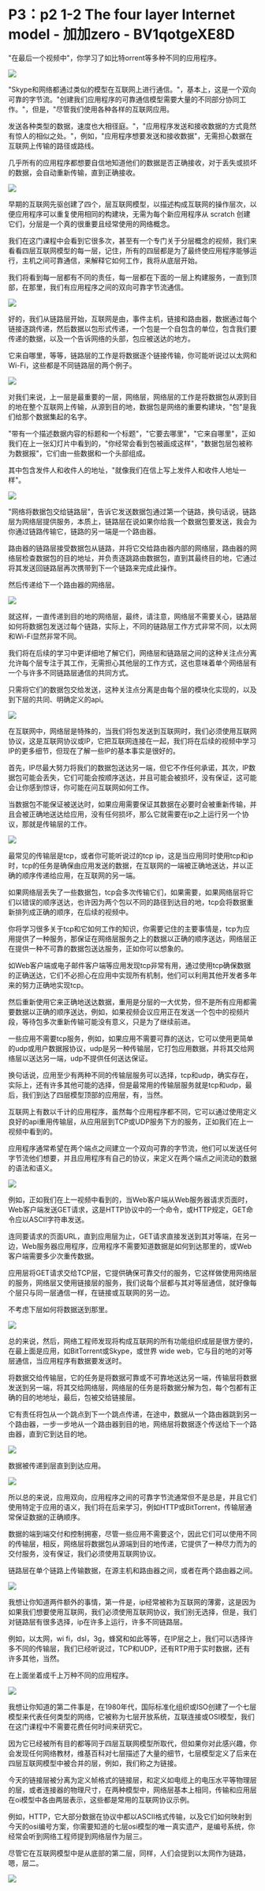 # P3：p2 1-2 The four layer Internet model - 加加zero - BV1qotgeXE8D

"在最后一个视频中"，你学习了如比特orrent等多种不同的应用程序。

![](img/74df43700148cf0f9394a6f2eaa526c8_1.png)

"Skype和网络都通过类似的模型在互联网上进行通信。"，基本上，这是一个双向可靠的字节流。"创建我们应用程序的可靠通信模型需要大量的不同部分协同工作。"，但是，"尽管我们使用各种各样的互联网应用。

发送各种类型的数据，速度也大相径庭。"，"应用程序发送和接收数据的方式竟然有惊人的相似之处。"，例如，"应用程序想要发送和接收数据"，无需担心数据在互联网上传输的路径或路线。

几乎所有的应用程序都想要自信地知道他们的数据是否正确接收，对于丢失或损坏的数据，会自动重新传输，直到正确接收。



![](img/74df43700148cf0f9394a6f2eaa526c8_3.png)

早期的互联网先驱创建了四个，层互联网模型，以描述构成互联网的操作层次，以便应用程序可以重复使用相同的构建块，无需为每个新应用程序从 scratch 创建它们，分层是一个真的很重要且经常使用的网络概念。

我们在这门课程中会看到它很多次，甚至有一个专门关于分层概念的视频，我们来看看四层互联网模型的每一层，记住，所有的四层都是为了最终使应用程序能够运行，主机之间可靠通信，来解释它如何工作，我将从底层开始。

我们将看到每一层都有不同的责任，每一层都在下面的一层上构建服务，一直到顶部，在那里，我们有应用程序之间的双向可靠字节流通信。



![](img/74df43700148cf0f9394a6f2eaa526c8_5.png)

好的，我们从链路层开始，互联网是由，事件主机，链接和路由器，数据通过每个链接逐跳传递，然后数据以包形式传递，一个包是一个自包含的单位，包含我们要传递的数据，以及一个告诉网络的头部，包应被送达的地方。

它来自哪里，等等，链路层的工作是将数据逐个链接传输，你可能听说过以太网和Wi-Fi，这些都是不同链路层的两个例子。



![](img/74df43700148cf0f9394a6f2eaa526c8_7.png)

对我们来说，上一层是最重要的一层，网络层，网络层的工作是将数据包从源到目的地在整个互联网上传输，从源到目的地，数据包是网络的重要构建块，"包"是我们给那个数据集起的名字。

"带有一个描述数据内容的标题和一个标题"，"它要去哪里"，"它来自哪里"，正如我们在上一张幻灯片中看到的，"你经常会看到包被画成这样"，"数据包层包被称为数据报"，它们由一些数据和一个头部组成。

其中包含发件人和收件人的地址，"就像我们在信上写上发件人和收件人地址一样"。

![](img/74df43700148cf0f9394a6f2eaa526c8_9.png)

"网络将数据包交给链路层"，告诉它发送数据包通过第一个链路，换句话说，链路层为网络层提供服务，本质上，链路层在说如果你给我一个数据包要发送，我会为你通过链路传输它，链路的另一端是一个路由器。

路由器的链路层接受数据包从链路，并将它交给路由器内部的网络层，路由器的网络层检查数据包的目的地址，并负责逐跳路由数据包，直到其最终目的地，它通过将其发送回链路层再次携带到下一个链路来完成此操作。

然后传递给下一个路由器的网络层。

![](img/74df43700148cf0f9394a6f2eaa526c8_11.png)

就这样，一直传递到目的地的网络层，最终，请注意，网络层不需要关心，链路层如何将数据包发送过每个链路，实际上，不同的链路层工作方式非常不同，以太网和Wi-Fi显然非常不同。

我们将在后续的学习中更详细地了解它们，网络层和链路层之间的这种关注点分离允许每个层专注于其工作，无需担心其他层的工作方式，这也意味着单个网络层有一个与许多不同链路层通信的共同方式。

只需将它们的数据包交给发送，这种关注点分离是由每个层的模块化实现的，以及到下层的共同、明确定义的api。



![](img/74df43700148cf0f9394a6f2eaa526c8_13.png)

在互联网中，网络层是特殊的，当我们将包发送到互联网时，我们必须使用互联网协议，这是互联网协议或IP，它把互联网连接在一起，我们将在后续的视频中学习IP的更多细节，但现在了解一些IP的基本事实是很好的。

首先，IP尽最大努力将我们的数据包送达另一端，但它不作任何承诺，其次，IP数据包可能会丢失，它们可能会按顺序送达，并且可能会被损坏，没有保证，这可能会让你感到惊讶，你可能在问互联网如何工作。

当数据包不能保证被送达时，如果应用需要保证其数据在必要时会被重新传输，并且会被正确地送达给应用，没有任何损坏，那么它就需要在ip之上运行另一个协议，那就是传输层的工作。



![](img/74df43700148cf0f9394a6f2eaa526c8_15.png)

最常见的传输层是tcp，或者你可能听说过的tcp ip，这是当应用同时使用tcp和ip时，tcp的任务是确保由应用发送的数据，在互联网的一端被正确地送达，并以正确的顺序传递给应用，在互联网的另一端。

如果网络层丢失了一些数据包，tcp会多次传输它们，如果需要，如果网络层将它们以错误的顺序送达，也许因为两个包以不同的路径到达目的地，tcp会将数据重新排列成正确的顺序，在后续的视频中。

你将学习很多关于tcp和它如何工作的知识，你需要记住的主要事情是，tcp为应用提供了一种服务，那保证在网络层服务之上的数据以正确的顺序送达，网络层正在提供一种不可靠的数据包送达服务，正如你可以想象的。

如Web客户端或电子邮件客户端等应用发现tcp非常有用，通过使用tcp确保数据的正确送达，它们不必担心在应用中实现所有机制，他们可以利用其他开发者多年来的努力正确地实现tcp。

然后重新使用它来正确地送达数据，重用是分层的一大优势，但不是所有应用都需要数据以正确的顺序送达，例如，如果视频会议应用正在发送一个包中的视频片段，等待包多次重新传输可能没有意义，只是为了继续前进。

一些应用不需要tcp服务，例如，如果应用不需要可靠的送达，它可以使用更简单的udp或用户数据报协议，udp是另一种传输层，它打包应用数据，并将其交给网络层以送达另一端，udp不提供任何送达保证。

换句话说，应用至少有两种不同的传输层服务可以选择，tcp和udp，确实存在，实际上，还有许多其他可能的选择，但是最常用的传输层服务就是tcp和udp，最后，我们到达了四层模型顶部的应用层，有，当然。

互联网上有数以千计的应用程序，虽然每个应用程序都不同，它可以通过使用定义良好的api重用传输层，从应用层到TCP或UDP服务下方的服务，正如我们在上一视频中看到的。

应用程序通常希望在两个端点之间建立一个双向可靠的字节流，他们可以发送任何字节流他们想要，并且应用程序有自己的协议，来定义在两个端点之间流动的数据的语法和语义。



![](img/74df43700148cf0f9394a6f2eaa526c8_17.png)

例如，正如我们在上一视频中看到的，当Web客户端从Web服务器请求页面时，Web客户端发送GET请求，这是HTTP协议中的一个命令，或HTTP规定，GET命令应以ASCII字符串发送。

连同要请求的页面URL，直到应用层为止，GET请求直接发送到其对等端，在另一边，Web服务器应用程序，应用程序不需要知道数据是如何到达那里的，或Web客户端需要多少次重传数据。

应用层将GET请求交给TCP层，它提供确保可靠交付的服务，它这样做使用网络层的服务，网络层又使用链接层的服务，我们说每个层都与其对等层通信，就好像每个层只与同一层通信一样，在链接或互联网的另一边。

不考虑下层如何将数据送到那里。

![](img/74df43700148cf0f9394a6f2eaa526c8_19.png)

总的来说，然后，网络工程师发现将构成互联网的所有功能组织成层是很方便的，在最上面是应用，如BitTorrent或Skype，或世界 wide web，它与目的地的对等层通信，当应用程序有数据要发送时。

将数据交给传输层，它的任务是将数据可靠或不可靠地送达另一端，传输层将数据发送到另一端，将其交给网络层，网络层的任务是将数据分解为包，每个包都有正确的目的地地址，最后，包被交给链接层。

它有责任将包从一个跳点到下一个跳点传递，在途中，数据从一个路由器跳到另一个路由器，一步一步地从一个路由器到目的地，网络层将数据逐个传送给下一个路由器，直到它到达目的地。



![](img/74df43700148cf0f9394a6f2eaa526c8_21.png)

数据被传递到层直到到达应用。

![](img/74df43700148cf0f9394a6f2eaa526c8_23.png)

所以总的来说，应用双向，应用程序之间的可靠字节流通常但不是总是，并且它们使用特定于应用的语义，我们将在后来学习，例如HTTP或BitTorrent，传输层通常保证数据的正确顺序。

数据的端到端交付和控制拥塞，尽管一些应用不需要这个，因此它们可以使用不同的传输层，相反，网络层将数据包从源端到目的地传递，它提供了一种尽力而为的交付服务，没有保证，我们必须使用互联网协议。

链路层在单个链路上传输数据，在源主机和路由器之间，或者在两个路由器之间。

![](img/74df43700148cf0f9394a6f2eaa526c8_25.png)

我想让你知道两件额外的事情，第一件是，ip经常被称为互联网的薄雾，这是因为如果我们想要使用互联网，我们必须使用互联网协议，我们别无选择，但是，我们对链路层有很多选择，ip在许多上运行，许多不同链路层。

例如，以太网，wi fi，dsl，3g，蜂窝和如此等等，在IP层之上，我们可以选择许多不同的传输层，我们已经听说过，TCP和UDP，还有RTP用于实时数据，还有许多其他，当然。

在上面坐着成千上万种不同的应用程序。

![](img/74df43700148cf0f9394a6f2eaa526c8_27.png)

我想让你知道的第二件事是，在1980年代，国际标准化组织或ISO创建了一个七层模型来代表任何类型的网络，它被称为七层开放系统，互联连接或OSI模型，我们在这门课程中不需要花费任何时间来研究它。

因为它已经被所有目的都等同于四层互联网模型所取代，但如果你对此感兴趣，你会发现任何网络教材，维基百科对七层描述了大量的细节，七层模型定义了后来在四层互联网模型中被合并的层，例如，我们称之为链接。

今天的链接层被分离为定义帧格式的链接层，和定义如电缆上的电压水平等物理层的层，或者连接器的物理尺寸，在两种模型中，网络层基本上相同，传输和应用层在oi模型中各由两层表示，这些都是常用的互联网协议示例。

例如，HTTP，它大部分数据在协议中都以ASCII格式传输，以及它们如何映射到今天的osi编号方案，你需要知道的七层osi模型的唯一真实遗产，是编号系统，你经常会听到网络工程师提到网络层作为层三。

尽管它在互联网模型中是从底部的第二层，同样，人们会提到以太网作为链路，嗯，层二。

![](img/74df43700148cf0f9394a6f2eaa526c8_29.png)